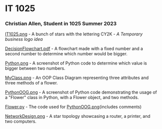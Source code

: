 # IT 1025

### **Christian Allen, Student in 1025 Summer 2023**

[IT1025.png](https://new.express.adobe.com/id/urn:aaid:sc:US:f6e703ed-ffc7-5d34-a4c2-1a5c6b6477cc) - A bunch of stars with the lettering CY2K - *A Temporary business logo idea* 

[DecisionFlowchart.pdf](https://github.com/icgicj/ChristianIT/blob/main/DecisionFlowchart.pdf) - A flowchart made with a fixed number and a second number to determine which number would be bigger.

[Python.png](https://github.com/icgicj/ChristianIT/blob/main/Python.png) - A screenshot of Python code to determine which value is bigger between two numbers. 

[MyClass.png](https://github.com/icgicj/ChristianIT/blob/main/MyClass.png) - An OOP Class Diagram representing three attributes and three methods of a flower.

[PythonOOG.png](https://github.com/icgicj/ChristianIT/blob/main/PythonOOP.png) - A screenshot of Python code demonstrating the usage of a "Flower" class in Python, with a Flower object, and two methods.

[Flower.py](https://github.com/icgicj/ChristianIT/blob/main/Flower.py) - The code used for [PythonOOG.png](https://github.com/icgicj/ChristianIT/blob/main/PythonOOP.png)(includes comments)

[NetworkDesign.png](https://github.com/icgicj/ChristianIT/blob/main/NetworkDesign.png) - A star topology showcasing a router, a printer, and two computers.
